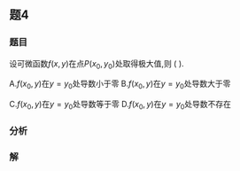 ## 题4
### 题目
设可微函数$f( {x, y})$在点$P( {{x}_{0},{y}_{0}})$处取得极大值,则 (   ).

A.$f( {{x}_{0}, y})$在$y = {y}_{0}$处导数小于零 
B.$f( {{x}_{0}, y})$在$y = {y}_{0}$处导数大于零

C.$f( {{x}_{0}, y})$在$y = {y}_{0}$处导数等于零 
D.$f( {{x}_{0}, y})$在$y = {y}_{0}$处导数不存在
### 分析

### 解